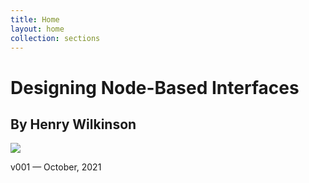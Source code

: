 ```yaml
---
title: Home
layout: home
collection: sections
---
```

<h1>Designing Node-Based Interfaces</h1>
<h2>By Henry Wilkinson</h2>
<img class="index-coverimg" src="../img/coverimg.png"/>
<p>v001 — October, 2021</p>